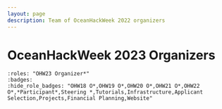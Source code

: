 ```yaml
---
layout: page
description: Team of OceanHackWeek 2022 organizers
---
```


# OceanHackWeek 2023 Organizers

```{ohw-team}
:roles: "OHW23 Organizer*"
:badges:
:hide_role_badges: "OHW18 O*,OHW19 O*,OHW20 O*,OHW21 O*,OHW22 O*,*Participant*,Steering *,Tutorials,Infrastructure,Applicant Selection,Projects,Financial Planning,Website"
```
